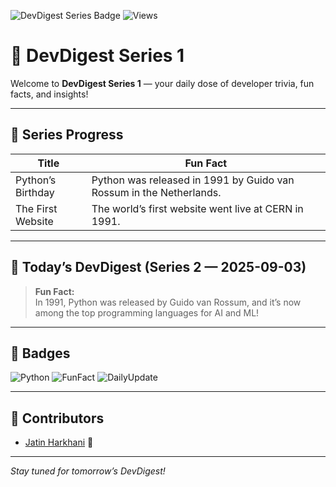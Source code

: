 ![DevDigest Series Badge](https://img.shields.io/badge/DevDigest-Series%201-blueviolet)
![Views](https://visitor-badge.laobi.icu/badge?page_id=jatinharkhani.devdigest-series-1)

# 🚀 DevDigest Series 1

Welcome to **DevDigest Series 1** — your daily dose of developer trivia, fun facts, and insights!

---

## 📅 Series Progress

| Title               | Fun Fact                                                         |
|---------------------|------------------------------------------------------------------|
| Python’s Birthday   | Python was released in 1991 by Guido van Rossum in the Netherlands. |
| The First Website   | The world’s first website went live at CERN in 1991.             |

---

## 🎉 Today’s DevDigest (Series 2 — 2025-09-03)

> **Fun Fact:**  
> In 1991, Python was released by Guido van Rossum, and it’s now among the top programming languages for AI and ML!

---

## 🏅 Badges

![Python](https://img.shields.io/badge/-Python-blue?logo=python&logoColor=white)
![FunFact](https://img.shields.io/badge/-Fun%20Fact-orange)
![DailyUpdate](https://img.shields.io/badge/-Daily%20Update-success)

---

## 🙌 Contributors

- [Jatin Harkhani](https://github.com/jatinharkhani) 🚀

---

_Stay tuned for tomorrow’s DevDigest!_
